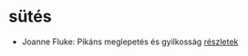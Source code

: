 # sütés

- Joanne Fluke: Pikáns meglepetés és gyilkosság [részletek](_details/%7Bopf.creator%7D.md#id_623)